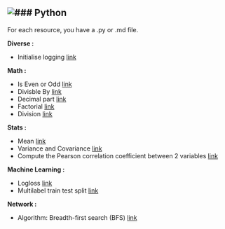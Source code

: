 ![### Python](https://cdn.datacamp.com/main-app/assets/technologies/python-logo-edd2f22dcc94f42c38c4db253c94bebc3c38d1ae2848c9f5b32dbde638d11572.svg)
---

For each resource, you have a .py or .md file. 

**Diverse :**
 - Initialise logging [link](https://github.com/NicoDupont/Resources/blob/master/Python/Diverse/logging.py)


**Math :**  

- Is Even or Odd [link](https://github.com/NicoDupont/Resources/blob/master/Python/Math/is_even_or_odd.py)
- Divisble By [link](https://github.com/NicoDupont/Resources/blob/master/Python/Math/is_divisible_by.py)
- Decimal part [link](https://github.com/NicoDupont/Resources/blob/master/Python/Math/decimal_part.py)
- Factorial [link](https://github.com/NicoDupont/Resources/blob/master/Python/Math/factorial.py)
- Division [link](https://github.com/NicoDupont/Resources/blob/master/Python/Math/division.py)

**Stats :**  

- Mean [link](https://github.com/NicoDupont/Resources/blob/master/Python/Stats/mean.py)
- Variance and Covariance [link](https://github.com/NicoDupont/Resources/blob/master/Python/Stats/variance_covariance.py)
- Compute the Pearson correlation coefficient between 2 variables [link](https://github.com/NicoDupont/Resources/blob/master/Python/Stats/pearson_coeff.py)

**Machine Learning :**  

- Logloss [link](https://github.com/NicoDupont/Resources/blob/master/Python/Ml/logloss.py)
- Multilabel train test split [link](https://github.com/NicoDupont/Resources/blob/master/Python/Ml/multilabel.py)

**Network :**  

- Algorithm: Breadth-first search (BFS) [link](https://github.com/NicoDupont/Resources/blob/master/Python/Network/Breadth_first_search(BFS).py)
